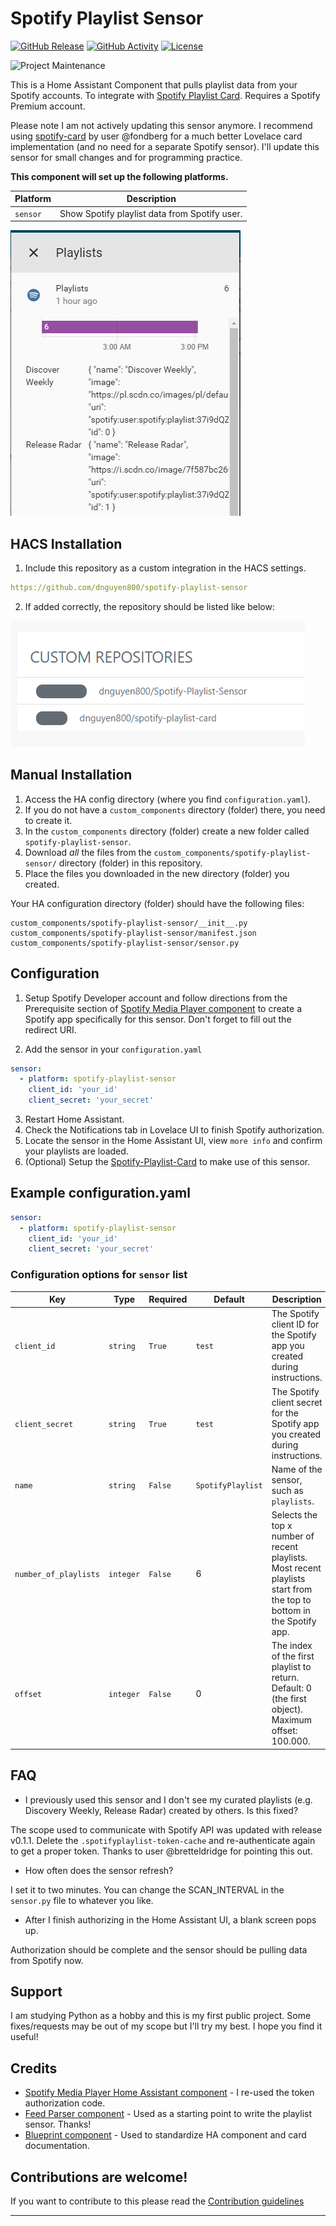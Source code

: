 # Spotify Playlist Sensor

[![GitHub Release][releases-shield]][releases]
[![GitHub Activity][commits-shield]][commits]
[![License][license-shield]](LICENSE.md)

![Project Maintenance][maintenance-shield]


This is a Home Assistant Component that pulls playlist data from your Spotify accounts. To integrate with [Spotify Playlist Card][Spotify-Playlist-Card]. Requires a Spotify Premium account.

Please note I am not actively updating this sensor anymore. I recommend using [spotify-card](https://github.com/custom-cards/spotify-card) by user @fondberg for a much better Lovelace card implementation (and no need for a separate Spotify sensor). I'll update this sensor for small changes and for programming practice.


**This component will set up the following platforms.**

Platform | Description
-- | --
`sensor` | Show Spotify playlist data from Spotify user.

![header][headerimg]

## HACS Installation

1. Include this repository as a custom integration in the HACS settings.

```yaml
https://github.com/dnguyen800/spotify-playlist-sensor
```

2. If added correctly, the repository should be listed like below:

![hacs][hacs-image]

## Manual Installation

1. Access the HA config directory (where you find `configuration.yaml`).
2. If you do not have a `custom_components` directory (folder) there, you need to create it.
3. In the `custom_components` directory (folder) create a new folder called `spotify-playlist-sensor`.
4. Download _all_ the files from the `custom_components/spotify-playlist-sensor/` directory (folder) in this repository.
5. Place the files you downloaded in the new directory (folder) you created.

Your HA configuration directory (folder) should have the following files:

```text
custom_components/spotify-playlist-sensor/__init__.py
custom_components/spotify-playlist-sensor/manifest.json
custom_components/spotify-playlist-sensor/sensor.py
```

## Configuration
1. Setup Spotify Developer account and follow directions from the Prerequisite section of [Spotify Media Player component](https://www.home-assistant.io/components/media_player.spotify/) to create a Spotify app specifically for this sensor. Don't forget to fill out the redirect URI.

2. Add the sensor in your `configuration.yaml`
```yaml
sensor:
  - platform: spotify-playlist-sensor
    client_id: 'your_id'
    client_secret: 'your_secret'
```
3. Restart Home Assistant.
4. Check the Notifications tab in Lovelace UI to finish Spotify authorization.
5. Locate the sensor in the Home Assistant UI, view ``more info`` and confirm your playlists are loaded.
6. (Optional) Setup the [Spotify-Playlist-Card](https://github.com/dnguyen800/spotify-playlist-card) to make use of this sensor.




## Example configuration.yaml

```yaml
sensor:
  - platform: spotify-playlist-sensor
    client_id: 'your_id'
    client_secret: 'your_secret'
```


### Configuration options for `sensor` list

Key | Type | Required | Default | Description
-- | -- | -- | -- | --
`client_id` | `string` | `True` |  `test` | The Spotify client ID for the Spotify app you created during instructions.
`client_secret` | `string` | `True` | `test` | The Spotify client secret for the Spotify app you created during instructions.
`name` | `string` | `False` | `SpotifyPlaylist` | Name of the sensor, such as `playlists`.
`number_of_playlists` | `integer` | `False` | 6 | Selects the top x number of recent playlists. Most recent playlists start from the top to bottom in the Spotify app.
`offset` | `integer` | `False` | 0 | The index of the first playlist to return. Default: 0 (the first object). Maximum offset: 100.000.



## FAQ
- I previously used this sensor and I don't see my curated playlists (e.g. Discovery Weekly, Release Radar) created by others. Is this fixed?

The scope used to communicate with Spotify API was updated with release v0.1.1. Delete the `.spotifyplaylist-token-cache` and re-authenticate again to get a proper token. Thanks to user @bretteldridge for pointing this out.

- How often does the sensor refresh?

I set it to two minutes. You can change the SCAN_INTERVAL in the ``sensor.py`` file to whatever you like.

- After I finish authorizing in the Home Assistant UI, a blank screen pops up.

Authorization should be complete and the sensor should be pulling data from Spotify now.

## Support
I am studying Python as a hobby and this is my first public project. Some fixes/requests may be out of my scope but I'll try my best. I hope you find it useful!

## Credits
  - [Spotify Media Player Home Assistant component](https://www.home-assistant.io/components/media_player.spotify/) - I re-used the token authorization code.
  - [Feed Parser component](https://github.com/custom-components/sensor.feedparser) - Used as a starting point to write the playlist sensor. Thanks!
  - [Blueprint component](https://github.com/custom-components/blueprint) - Used to standardize HA component and card documentation.


## Contributions are welcome!

If you want to contribute to this please read the [Contribution guidelines](CONTRIBUTING.md)

***
[hacs-image]: images/hacs.png
[Spotify-Playlist-Card]: https://github.com/dnguyen800/Spotify-Playlist-Card
[spotify-playlist]: https://github.com/dnguyen800/Spotify-Playlist-Sensor

[commits-shield]: https://img.shields.io/github/commit-activity/y/dnguyen800/Spotify-Playlist-Sensor.svg
[commits]: https://github.com/dnguyen800/Spotify-Playlist-Sensor/releases/commits/master
[headerimg]: header.png
[license-shield]: https://img.shields.io/github/license/dnguyen800/Spotify-Playlist-Sensor.svg?style=for-the-badge
[maintenance-shield]: https://img.shields.io/badge/maintainer-Dan%20Nguyen%20%40dnguyen800-blue.svg?style=for-the-badge
[releases-shield]: https://img.shields.io/github/release/dnguyen800/Spotify-Playlist-Sensor.svg?style=for-the-badge
[releases]: https://github.com/dnguyen800/Spotify-Playlist-Sensor/releases





